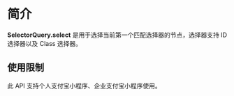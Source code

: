 # 简介

**SelectorQuery.select** 是用于选择当前第一个匹配选择器的节点，选择器支持 ID 选择器以及 Class 选择器。

## 使用限制

此 API 支持个人支付宝小程序、企业支付宝小程序使用。
